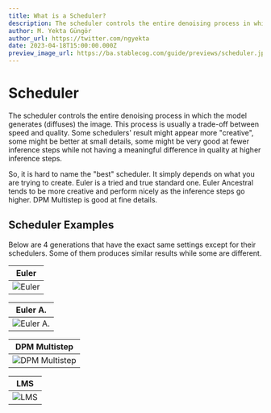 ```yaml
---
title: What is a Scheduler?
description: The scheduler controls the entire denoising process in which the model generates (diffuses) the image. Learn more about it in our guide.
author: M. Yekta Güngör
author_url: https://twitter.com/ngyekta
date: 2023-04-18T15:00:00.000Z
preview_image_url: https://ba.stablecog.com/guide/previews/scheduler.jpg
---
```


# Scheduler

The scheduler controls the entire denoising process in which the model generates (diffuses) the image. This process is usually a trade-off between speed and quality. Some schedulers' result might appear more "creative", some might be better at small details, some might be very good at fewer inference steps while not having a meaningful difference in quality at higher inference steps.

So, it is hard to name the "best" scheduler. It simply depends on what you are trying to create. Euler is a tried and true standard one. Euler Ancestral tends to be more creative and perform nicely as the inference steps go higher. DPM Multistep is good at fine details.

## Scheduler Examples

Below are 4 generations that have the exact same settings except for their schedulers. Some of them produces similar results while some are different.

| Euler                                                                                                                |
| -------------------------------------------------------------------------------------------------------------------- |
| ![Euler](https://ba.stablecog.com/guide/generation-settings/scheduler_euler.jpg)<!--rehype:width=1024&height=1536--> |

<!--rehype:class=w-full md:w-1/2-->

| Euler A.                                                                                                                  |
| ------------------------------------------------------------------------------------------------------------------------- |
| ![Euler A.](https://ba.stablecog.com/guide/generation-settings/scheduler_euler_a.jpg)<!--rehype:width=1024&height=1536--> |

<!--rehype:class=w-full md:w-1/2-->

| DPM Multistep                                                                                                                        |
| ------------------------------------------------------------------------------------------------------------------------------------ |
| ![DPM Multistep](https://ba.stablecog.com/guide/generation-settings/scheduler_dpm_multistep.jpg)<!--rehype:width=1024&height=1536--> |

<!--rehype:class=w-full md:w-1/2-->

| LMS                                                                                                              |
| ---------------------------------------------------------------------------------------------------------------- |
| ![LMS](https://ba.stablecog.com/guide/generation-settings/scheduler_lms.jpg)<!--rehype:width=1024&height=1536--> |

<!--rehype:class=w-full md:w-1/2-->
